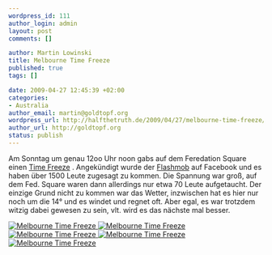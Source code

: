 ```yaml
--- 
wordpress_id: 111
author_login: admin
layout: post
comments: []

author: Martin Lowinski
title: Melbourne Time Freeze
published: true
tags: []

date: 2009-04-27 12:45:39 +02:00
categories: 
- Australia
author_email: martin@goldtopf.org
wordpress_url: http://halfthetruth.de/2009/04/27/melbourne-time-freeze/
author_url: http://goldtopf.org
status: publish
---
```

Am Sonntag um genau 12oo Uhr noon gabs auf dem Feredation Square einen <a href="http://www.youtube.com/watch?v=p0mQEjyjlwQ">Time Freeze</a> . Angek&uuml;ndigt wurde der <a href="http://en.wikipedia.org/wiki/Flash_mob">Flashmob</a> auf Facebook und es haben &uuml;ber 1500 Leute zugesagt zu kommen. Die  Spannung war gro&szlig;, auf dem Fed. Square waren dann allerdings nur etwa 70  Leute aufgetaucht. Der einzige Grund nicht zu kommen war das Wetter,  inzwischen hat es hier nur noch um die 14&deg; und es windet und regnet oft.  Aber egal, es war trotzdem witzig dabei gewesen zu sein, vlt. wird es  das n&auml;chste mal besser.
<div class="flickrset"><a title="Melbourne Time Freeze" rel="lightbox[Australia]" href="http://farm4.static.flickr.com/3314/3479559480_d200eb16c6.jpg"><img src="//farm4.static.flickr.com/3314/3479559480_d200eb16c6_s.jpg" alt="Melbourne Time Freeze" /></a><a title="Melbourne Time Freeze" rel="lightbox[Australia]" href="http://farm4.static.flickr.com/3391/3478750825_def96dcba6.jpg"> <img src="//farm4.static.flickr.com/3391/3478750825_def96dcba6_s.jpg" alt="Melbourne Time Freeze" /></a><a title="Melbourne Time Freeze" rel="lightbox[Australia]" href="http://farm4.static.flickr.com/3635/3478750157_039eb9335d.jpg"> <img src="//farm4.static.flickr.com/3635/3478750157_039eb9335d_s.jpg" alt="Melbourne Time Freeze" /></a><a title="Melbourne Time Freeze" rel="lightbox[Australia]" href="http://farm4.static.flickr.com/3660/3479556814_ce662f7aba.jpg"> <img src="//farm4.static.flickr.com/3660/3479556814_ce662f7aba_s.jpg" alt="Melbourne Time Freeze" /></a><a title="Melbourne Time Freeze" rel="lightbox[Australia]" href="http://farm4.static.flickr.com/3392/3478748413_343e8e2889.jpg"> <img src="//farm4.static.flickr.com/3392/3478748413_343e8e2889_s.jpg" alt="Melbourne Time Freeze" /></a></div>
